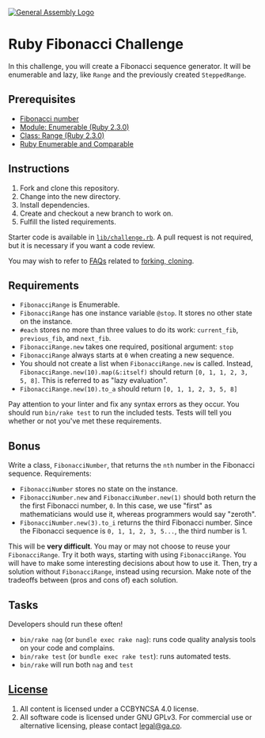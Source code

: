 [![General Assembly Logo](https://camo.githubusercontent.com/1a91b05b8f4d44b5bbfb83abac2b0996d8e26c92/687474703a2f2f692e696d6775722e636f6d2f6b6538555354712e706e67)](https://generalassemb.ly/education/web-development-immersive)

# Ruby Fibonacci Challenge

In this challenge, you will create a Fibonacci sequence generator. It will be
enumerable and lazy, like `Range` and the previously created `SteppedRange`.

## Prerequisites

- [Fibonacci number](https://en.wikipedia.org/wiki/Fibonacci_number)
- [Module: Enumerable (Ruby 2.3.0)](http://ruby-doc.org/core-2.3.0/Enumerable.html)
- [Class: Range (Ruby 2.3.0)](http://ruby-doc.org/core-2.3.0/Range.html)
- [Ruby Enumerable and Comparable](https://git.generalassemb.ly/ga-wdi-boston/ruby-enumerable-comparable)

## Instructions

1. Fork and clone this repository.
1. Change into the new directory.
1. Install dependencies.
1. Create and checkout a new branch to work on.
1. Fulfill the listed requirements.

Starter code is available in [`lib/challenge.rb`](lib/challenge.rb). A pull
request is not required, but it is necessary if you want a code review.

You may wish to refer to [FAQs](https://git.generalassemb.ly/ga-wdi-boston/meta/wiki/)
related to [forking,
cloning](https://git.generalassemb.ly/ga-wdi-boston/meta/wiki/ForkAndClone).

## Requirements

- `FibonacciRange` is Enumerable.
- `FibonacciRange` has one instance variable `@stop`. It stores no other
    state on the instance.
- `#each` stores no more than three values to do its work: `current_fib`,
    `previous_fib`, and `next_fib`.
- `FibonacciRange.new` takes one required, positional argument: `stop`
- `FibonacciRange` always starts at `0` when creating a new sequence.
- You should not create a list when `FibonacciRange.new` is called. Instead,
    `FibonacciRange.new(10).map(&:itself)` should return `[0, 1, 1, 2, 3, 5,
    8]`. This is referred to as "lazy evaluation".
- `FibonacciRange.new(10).to_a` should return `[0, 1, 1, 2, 3, 5, 8]`

Pay attention to your linter and fix any syntax errors as they occur. You should
run `bin/rake test` to run the included tests. Tests will tell you whether or
not you've met these requirements.

## Bonus

Write a class, `FibonacciNumber`, that returns the `nth` number in the Fibonacci
sequence. Requirements:

- `FibonacciNumber` stores no state on the instance.
- `FibonacciNumber.new` and `FibonacciNumber.new(1)` should both
    return the the first Fibonacci number, `0`. In this case, we use "first" as
    mathematicians would use it, whereas programmers would say "zeroth".
- `FibonacciNumber.new(3).to_i` returns the third Fibonacci number. Since the
     Fibonacci sequence is `0, 1, 1, 2, 3, 5...`, the third number is 1.

This will be **very difficult**. You may or may not choose to reuse your
`FibonacciRange`. Try it both ways, starting with using `FibonacciRange`. You
will have to make some interesting decisions about how to use it. Then, try a
solution without `FibonacciRange`, instead using recursion. Make note of the
tradeoffs between (pros and cons of) each solution.

## Tasks

Developers should run these often!

- `bin/rake nag`  (or `bundle exec rake nag`):
    runs code quality analysis tools on your code and complains.
- `bin/rake test` (or `bundle exec rake test`): runs automated tests.
- `bin/rake` will run both `nag` and `test`

## [License](LICENSE)

1. All content is licensed under a CC­BY­NC­SA 4.0 license.
1. All software code is licensed under GNU GPLv3. For commercial use or
    alternative licensing, please contact legal@ga.co.

